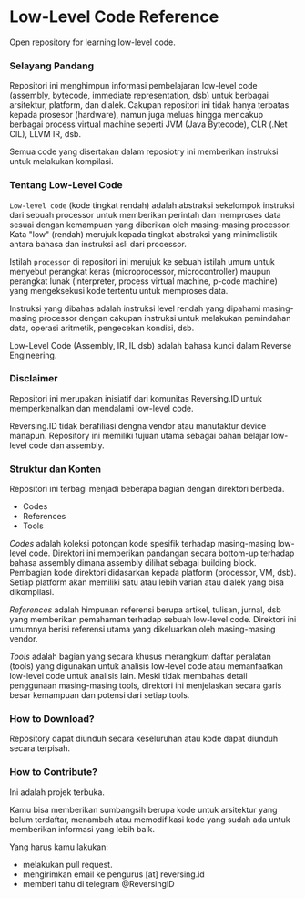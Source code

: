 # Low-Level Code Reference

Open repository for learning low-level code.

### Selayang Pandang

Repositori ini menghimpun informasi pembelajaran low-level code (assembly, bytecode, immediate representation, dsb) untuk berbagai arsitektur, platform, dan dialek. Cakupan repositori ini tidak hanya terbatas kepada prosesor (hardware), namun juga meluas hingga mencakup berbagai process virtual machine seperti JVM (Java Bytecode), CLR (.Net CIL), LLVM IR, dsb.

Semua code yang disertakan dalam reposiotry ini memberikan instruksi untuk melakukan kompilasi.

### Tentang Low-Level Code

`Low-level code` (kode tingkat rendah) adalah abstraksi sekelompok instruksi dari sebuah processor untuk memberikan perintah dan memproses data sesuai dengan kemampuan yang diberikan oleh masing-masing processor. Kata "low" (rendah) merujuk kepada tingkat abstraksi yang minimalistik antara bahasa dan instruksi asli dari processor.

Istilah `processor` di repositori ini merujuk ke sebuah istilah umum untuk menyebut perangkat keras (microprocessor, microcontroller) maupun perangkat lunak (interpreter, process virtual machine, p-code machine) yang mengeksekusi kode tertentu untuk memproses data. 

Instruksi yang dibahas adalah instruksi level rendah yang dipahami masing-masing processor dengan cakupan instruksi untuk melakukan pemindahan data, operasi aritmetik, pengecekan kondisi, dsb. 

Low-Level Code (Assembly, IR, IL dsb) adalah bahasa kunci dalam Reverse Engineering.

### Disclaimer

Repositori ini merupakan inisiatif dari komunitas Reversing.ID untuk memperkenalkan dan mendalami low-level code.

Reversing.ID tidak berafiliasi dengna vendor atau manufaktur device manapun. Repository ini memiliki tujuan utama sebagai bahan belajar low-level code dan assembly.

### Struktur dan Konten

Repositori ini terbagi menjadi beberapa bagian dengan direktori berbeda.

- Codes
- References
- Tools

_Codes_ adalah koleksi potongan kode spesifik terhadap masing-masing low-level code. Direktori ini memberikan pandangan secara bottom-up terhadap bahasa assembly dimana assembly dilihat sebagai building block. Pembagian kode direktori didasarkan kepada platform (processor, VM, dsb). Setiap platform akan memiliki satu atau lebih varian atau dialek yang bisa dikompilasi.

_References_ adalah himpunan referensi berupa artikel, tulisan, jurnal, dsb yang memberikan pemahaman terhadap sebuah low-level code. Direktori ini umumnya berisi referensi utama yang dikeluarkan oleh masing-masing vendor.

_Tools_ adalah bagian yang secara khusus merangkum daftar peralatan (tools) yang digunakan untuk analisis low-level code atau memanfaatkan low-level code untuk analisis lain. Meski tidak membahas detail penggunaan masing-masing tools, direktori ini menjelaskan secara garis besar kemampuan dan potensi dari setiap tools.

### How to Download?

Repository dapat diunduh secara keseluruhan atau kode dapat diunduh secara terpisah. 

### How to Contribute?

Ini adalah projek terbuka.

Kamu bisa memberikan sumbangsih berupa kode untuk arsitektur yang belum terdaftar, menambah atau memodifikasi kode yang sudah ada untuk memberikan informasi yang lebih baik.

Yang harus kamu lakukan:

- melakukan pull request.
- mengirimkan email ke pengurus [at] reversing.id
- memberi tahu di telegram @ReversingID
